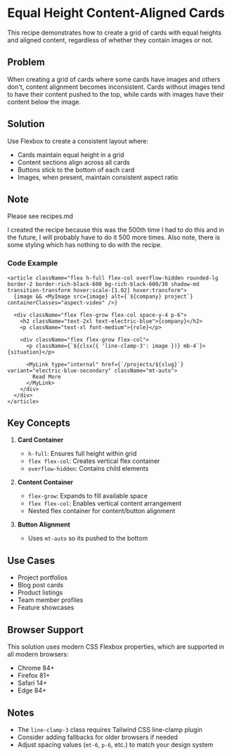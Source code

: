 # Equal Height Content-Aligned Cards

This recipe demonstrates how to create a grid of cards with equal heights and aligned content, regardless of whether they contain images or not.

## Problem

When creating a grid of cards where some cards have images and others don't, content alignment becomes inconsistent. Cards without images tend to have their content pushed to the top, while cards with images have their content below the image.

## Solution

Use Flexbox to create a consistent layout where:

- Cards maintain equal height in a grid
- Content sections align across all cards
- Buttons stick to the bottom of each card
- Images, when present, maintain consistent aspect ratio

## Note

Please see recipes.md

I created the recipe because this was the 500th time I had to do this and in the future, I will probably have to do it 500 more times. Also note, there is some styling which has nothing to do with the recipe.

### Code Example

```tsx
<article className="flex h-full flex-col overflow-hidden rounded-lg border-2 border-rich-black-600 bg-rich-black-600/30 shadow-md transition-transform hover:scale-[1.02] hover:transform">
  {image && <MyImage src={image} alt={`${company} project`} containerClasses="aspect-video" />}

  <div className="flex flex-grow flex-col space-y-4 p-6">
    <h2 className="text-2xl text-electric-blue">{company}</h2>
    <p className="text-xl font-medium">{role}</p>

    <div className="flex flex-grow flex-col">
      <p className={`${clsx({ 'line-clamp-3': image })} mb-4`}>{situation}</p>

      <MyLink type="internal" href={`/projects/${slug}`} variant="electric-blue-secondary" className="mt-auto">
        Read More
      </MyLink>
    </div>
  </div>
</article>
```

## Key Concepts

1. **Card Container**

   - `h-full`: Ensures full height within grid
   - `flex flex-col`: Creates vertical flex container
   - `overflow-hidden`: Contains child elements

2. **Content Container**

   - `flex-grow`: Expands to fill available space
   - `flex flex-col`: Enables vertical content arrangement
   - Nested flex container for content/button alignment

3. **Button Alignment**
   - Uses `mt-auto` so its pushed to the bottom

## Use Cases

- Project portfolios
- Blog post cards
- Product listings
- Team member profiles
- Feature showcases

## Browser Support

This solution uses modern CSS Flexbox properties, which are supported in all modern browsers:

- Chrome 84+
- Firefox 81+
- Safari 14+
- Edge 84+

## Notes

- The `line-clamp-3` class requires Tailwind CSS line-clamp plugin
- Consider adding fallbacks for older browsers if needed
- Adjust spacing values (`mt-6`, `p-6`, etc.) to match your design system
